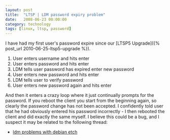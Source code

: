 ```yaml
---
layout: post
title:  "LTSP | LDM password expiry problem"
date:   2008-06-23 00:00:00
category: technology 
tags: [linux, ltsp, password]
---
```


I have had my first user's password expire since our [LTSP5 Upgrade]({% post_url 2010-06-25-ltsp5-upgrade %}).

  1. User enters username and hits enter
  2. User enters password and hits enter
  3. LDM tells user password has expired enter new password
  4. User enters new password and hits enter
  5. LDM tells user to verify password
  6. User enters new password again and hits enter

<!--more-->

And then it enters a crazy loop where it just continually prompts for the password.  If you reboot the client you start from the beginning again, so clearly the password change has not been accepted.  I confidently told user that he had obviously entered his password incorrectly - I then rebooted the client and did exactly the same myself.  I believe this could be a bug, and I suspect it may be related to the following thread:

   * [ldm problems with debian etch](http://marc.info/?t=121069447400001&r=1&w=2)

